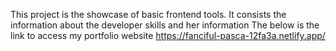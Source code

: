 This project is the showcase of basic frontend tools. It consists the information about the developer skills and her information 
The below is the link to access my portfolio website
https://fanciful-pasca-12fa3a.netlify.app/
